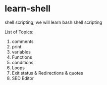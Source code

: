 # learn-shell

shell scripting, we will learn bash shell scripting

List of Topics:

1. comments
2. print
3. variables
4. Functions
5. conditions
6. Loops
7. Exit status & Redirections & quotes
8. SED Editor
